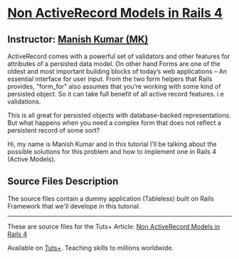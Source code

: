# [Non ActiveRecord Models in Rails 4][published url]
## Instructor: [Manish Kumar (MK)][instructor url]


ActiveRecord comes with a powerful set of validators and other features for attributes of a persisted data model. On other hand Forms are one of the oldest and most important building blocks of today’s web applications – An essential interface for user input. From the two form helpers that Rails provides, "form_for" also assumes that you’re working with some kind of persisted object. So it can take full benefit of all active record features. i.e validations.

This is all great for persisted objects with database-backed representations. But what happens when you need a complex form that does not reflect a persistent record of some sort?

Hi, my name is Manish Kumar and in this tutorial I'll be talking about the possible solutions for this problem and how to implement one in Rails 4 (Active Models).



## Source Files Description


The source files contain a dummy application (Tableless) built on Rails Framework that we'll develope in this tutorial.

------

These are source files for the Tuts+ Article: [Non ActiveRecord Models in Rails 4][published url]

Available on [Tuts+](https://tutsplus.com). Teaching skills to millions worldwide.

[published url]: http://code.tutsplus.com/tutorials/non-activerecord-models-in-rails-4--cms-25452
[instructor url]: https://tutsplus.com/authors/manish-kumar
[tutsplus url]: https://tutsplus.com/